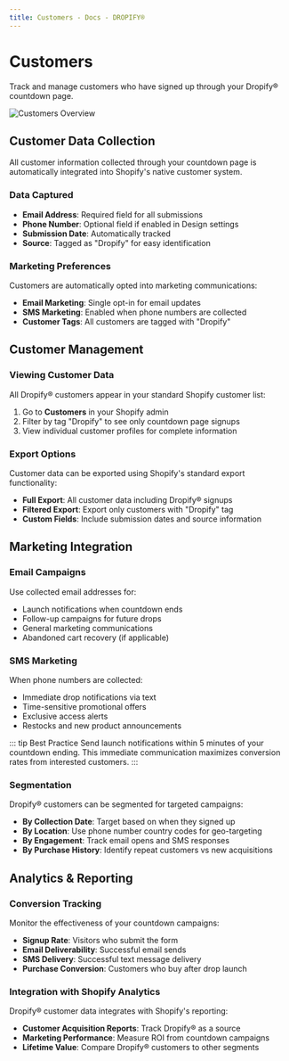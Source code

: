 ```yaml
---
title: Customers - Docs - DROPIFY®
---
```


# Customers

Track and manage customers who have signed up through your Dropify® countdown page.

![Customers Overview](/assets/dropify-tour-customers.gif)

## Customer Data Collection

All customer information collected through your countdown page is automatically integrated into Shopify's native customer system.

### Data Captured

- **Email Address**: Required field for all submissions
- **Phone Number**: Optional field if enabled in Design settings
- **Submission Date**: Automatically tracked
- **Source**: Tagged as "Dropify" for easy identification

### Marketing Preferences

Customers are automatically opted into marketing communications:

- **Email Marketing**: Single opt-in for email updates
- **SMS Marketing**: Enabled when phone numbers are collected
- **Customer Tags**: All customers are tagged with "Dropify"

## Customer Management

### Viewing Customer Data

All Dropify® customers appear in your standard Shopify customer list:

1. Go to **Customers** in your Shopify admin
2. Filter by tag "Dropify" to see only countdown page signups
3. View individual customer profiles for complete information

### Export Options

Customer data can be exported using Shopify's standard export functionality:

- **Full Export**: All customer data including Dropify® signups
- **Filtered Export**: Export only customers with "Dropify" tag
- **Custom Fields**: Include submission dates and source information

## Marketing Integration

### Email Campaigns

Use collected email addresses for:

- Launch notifications when countdown ends
- Follow-up campaigns for future drops
- General marketing communications
- Abandoned cart recovery (if applicable)

### SMS Marketing

When phone numbers are collected:

- Immediate drop notifications via text
- Time-sensitive promotional offers
- Exclusive access alerts
- Restocks and new product announcements

::: tip Best Practice
Send launch notifications within 5 minutes of your countdown ending. This immediate communication maximizes conversion rates from interested customers.
:::

### Segmentation

Dropify® customers can be segmented for targeted campaigns:

- **By Collection Date**: Target based on when they signed up
- **By Location**: Use phone number country codes for geo-targeting
- **By Engagement**: Track email opens and SMS responses
- **By Purchase History**: Identify repeat customers vs new acquisitions

## Analytics & Reporting

### Conversion Tracking

Monitor the effectiveness of your countdown campaigns:

- **Signup Rate**: Visitors who submit the form
- **Email Deliverability**: Successful email sends
- **SMS Delivery**: Successful text message delivery
- **Purchase Conversion**: Customers who buy after drop launch

### Integration with Shopify Analytics

Dropify® customer data integrates with Shopify's reporting:

- **Customer Acquisition Reports**: Track Dropify® as a source
- **Marketing Performance**: Measure ROI from countdown campaigns
- **Lifetime Value**: Compare Dropify® customers to other segments
